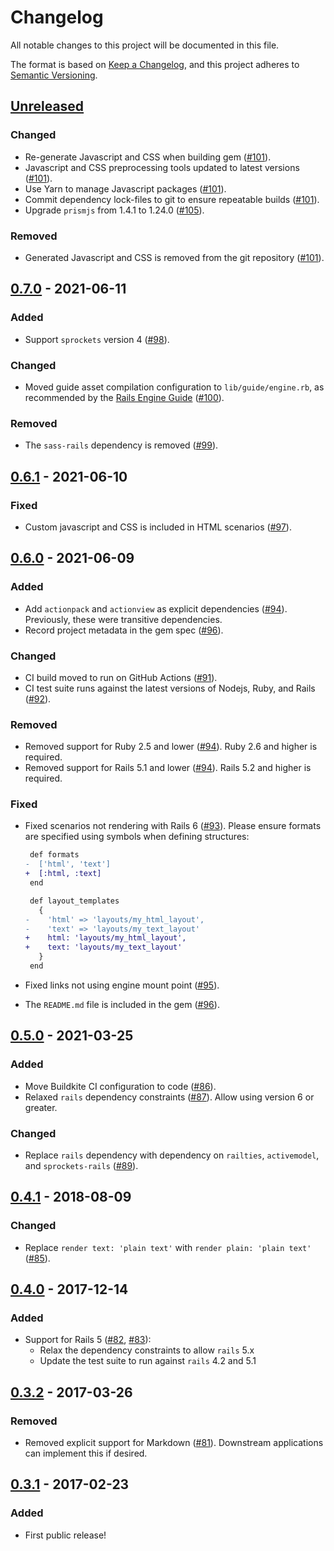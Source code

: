 # Changelog

All notable changes to this project will be documented in this file.

The format is based on [Keep a Changelog], and this project adheres to
[Semantic Versioning].

[Keep a Changelog]: https://keepachangelog.com/en/1.0.0/
[Semantic Versioning]: https://semver.org/spec/v2.0.0.html

## [Unreleased]

### Changed

- Re-generate Javascript and CSS when building gem ([#101]).
- Javascript and CSS preprocessing tools updated to latest versions ([#101]).
- Use Yarn to manage Javascript packages ([#101]).
- Commit dependency lock-files to git to ensure repeatable builds ([#101]).
- Upgrade `prismjs` from 1.4.1 to 1.24.0 ([#105]).

### Removed

- Generated Javascript and CSS is removed from the git repository ([#101]).

[Unreleased]: https://github.com/envato/guide/compare/v0.7.0...HEAD
[#101]: https://github.com/envato/guide/pull/101
[#105]: https://github.com/envato/guide/pull/105

## [0.7.0] - 2021-06-11

### Added

- Support `sprockets` version 4 ([#98]).

### Changed

- Moved guide asset compilation configuration to `lib/guide/engine.rb`, as
  recommended by the [Rails Engine Guide] ([#100]).

### Removed

- The `sass-rails` dependency is removed ([#99]).

[0.7.0]: https://github.com/envato/guide/compare/v0.6.1...v0.7.0
[#98]: https://github.com/envato/guide/pull/98
[#99]: https://github.com/envato/guide/pull/99
[#100]: https://github.com/envato/guide/pull/100
[Rails Engine Guide]: https://guides.rubyonrails.org/v6.1/engines.html#separate-assets-and-precompiling

## [0.6.1] - 2021-06-10

### Fixed

- Custom javascript and CSS is included in HTML scenarios ([#97]).

[0.6.1]: https://github.com/envato/guide/compare/v0.6.0...v0.6.1
[#97]: https://github.com/envato/guide/pull/97

## [0.6.0] - 2021-06-09

### Added

- Add `actionpack` and `actionview` as explicit dependencies ([#94]).
  Previously, these were transitive dependencies.
- Record project metadata in the gem spec ([#96]).

### Changed

- CI build moved to run on GitHub Actions ([#91]).
- CI test suite runs against the latest versions of Nodejs, Ruby, and Rails
  ([#92]).

### Removed

- Removed support for Ruby 2.5 and lower ([#94]). Ruby 2.6 and higher is
  required.
- Removed support for Rails 5.1 and lower ([#94]). Rails 5.2 and higher is
  required.

### Fixed

- Fixed scenarios not rendering with Rails 6 ([#93]). Please ensure formats are
  specified using symbols when defining structures:

  ```diff
   def formats
  -  ['html', 'text']
  +  [:html, :text]
   end

   def layout_templates
     {
  -    'html' => 'layouts/my_html_layout',
  -    'text' => 'layouts/my_text_layout'
  +    html: 'layouts/my_html_layout',
  +    text: 'layouts/my_text_layout'
     }
   end
  ```

- Fixed links not using engine mount point ([#95]).
- The `README.md` file is included in the gem ([#96]).

[0.6.0]: https://github.com/envato/guide/compare/v0.5.0...v0.6.0
[#91]: https://github.com/envato/guide/pull/91
[#92]: https://github.com/envato/guide/pull/92
[#93]: https://github.com/envato/guide/pull/93
[#94]: https://github.com/envato/guide/pull/94
[#95]: https://github.com/envato/guide/pull/95
[#96]: https://github.com/envato/guide/pull/96

## [0.5.0] - 2021-03-25

### Added

- Move Buildkite CI configuration to code ([#86]).
- Relaxed `rails` dependency constraints ([#87]). Allow using version 6 or
  greater.

### Changed

- Replace `rails` dependency with dependency on `railties`, `activemodel`, and
  `sprockets-rails` ([#89]).

[0.5.0]: https://github.com/envato/guide/compare/v0.4.1...v0.5.0
[#86]: https://github.com/envato/guide/pull/86
[#87]: https://github.com/envato/guide/pull/87
[#89]: https://github.com/envato/guide/pull/89

## [0.4.1] - 2018-08-09

### Changed

- Replace `render text: 'plain text'` with `render plain: 'plain text'`
  ([#85]).

[0.4.1]: https://github.com/envato/guide/compare/v0.4.0...v0.4.1
[#85]: https://github.com/envato/guide/pull/85

## [0.4.0] - 2017-12-14

### Added

- Support for Rails 5 ([#82], [#83]):
  - Relax the dependency constraints to allow `rails` 5.x
  - Update the test suite to run against `rails` 4.2 and 5.1

[0.4.0]: https://github.com/envato/guide/compare/v0.3.2...v0.4.0
[#82]: https://github.com/envato/guide/pull/82
[#83]: https://github.com/envato/guide/pull/83

## [0.3.2] - 2017-03-26

### Removed

- Removed explicit support for Markdown ([#81]). Downstream applications can
  implement this if desired.

[0.3.2]: https://github.com/envato/guide/compare/v0.3.1...v0.3.2
[#81]: https://github.com/envato/guide/pull/81

## [0.3.1] - 2017-02-23

### Added

- First public release!

[0.3.1]: https://github.com/envato/guide/releases/tag/v0.3.1
